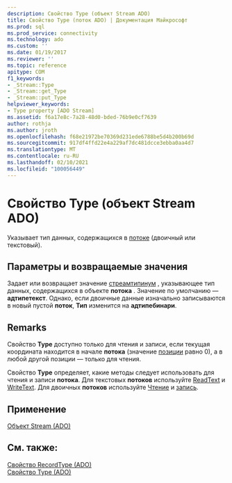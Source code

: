```yaml
---
description: Свойство Type (объект Stream ADO)
title: Свойство Type (поток ADO) | Документация Майкрософт
ms.prod: sql
ms.prod_service: connectivity
ms.technology: ado
ms.custom: ''
ms.date: 01/19/2017
ms.reviewer: ''
ms.topic: reference
apitype: COM
f1_keywords:
- _Stream::Type
- _Stream::get_Type
- _Stream::put_Type
helpviewer_keywords:
- Type property [ADO Stream]
ms.assetid: f6a17e8c-7a28-48d0-bded-76b9e0cf7639
author: rothja
ms.author: jroth
ms.openlocfilehash: f68e21972be70369d231ede6788be5d4b200b69d
ms.sourcegitcommit: 917df4ffd22e4a229af7dc481dcce3ebba0aa4d7
ms.translationtype: MT
ms.contentlocale: ru-RU
ms.lasthandoff: 02/10/2021
ms.locfileid: "100056449"
---
```

# <a name="type-property-ado-stream"></a>Свойство Type (объект Stream ADO)
Указывает тип данных, содержащихся в [потоке](./stream-object-ado.md) (двоичный или текстовый).  
  
## <a name="settings-and-return-values"></a>Параметры и возвращаемые значения  
 Задает или возвращает значение [стреамтипинум](./streamtypeenum.md) , указывающее тип данных, содержащихся в объекте **потока** . Значение по умолчанию — **адтипетекст**. Однако, если двоичные данные изначально записываются в новый пустой **поток**, **Тип** изменится на **адтипебинари**.  
  
## <a name="remarks"></a>Remarks  
 Свойство **Type** доступно только для чтения и записи, если текущая координата находится в начале **потока** (значение [позиции](./position-property-ado.md) равно 0), а в любой другой позиции — только для чтения.  
  
 Свойство **Type** определяет, какие методы следует использовать для чтения и записи **потока**. Для текстовых **потоков** используйте [ReadText](./readtext-method.md) и [WriteText](./writetext-method.md). Для двоичных **потоков** используйте [Чтение](./read-method.md) и [запись](./write-method.md).  
  
## <a name="applies-to"></a>Применение  
 [Объект Stream (ADO)](./stream-object-ado.md)  
  
## <a name="see-also"></a>См. также:  
 [Свойство RecordType (ADO)](./recordtype-property-ado.md)   
 [Свойство Type (ADO)](./type-property-ado.md)